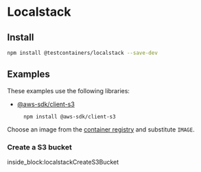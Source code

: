 # Localstack

## Install

```bash
npm install @testcontainers/localstack --save-dev
```

## Examples

These examples use the following libraries:

- [@aws-sdk/client-s3](https://www.npmjs.com/package/@aws-sdk/client-s3)

        npm install @aws-sdk/client-s3

Choose an image from the [container registry](https://hub.docker.com/r/localstack/localstack) and substitute `IMAGE`.

### Create a S3 bucket

<!--codeinclude-->
[](../../packages/modules/localstack/src/localstack-container.test.ts) inside_block:localstackCreateS3Bucket
<!--/codeinclude-->
 